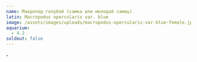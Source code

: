 ```yaml
---
name: Макропод голубой (самка или молодой самец)
latin: Macropodus opercularis var. blue
image: /assets/images/uploads/macropodus-opercularis-var-blue-female.jpg
aquarium:
  - 4.2
soldout: false
---
```

\-
